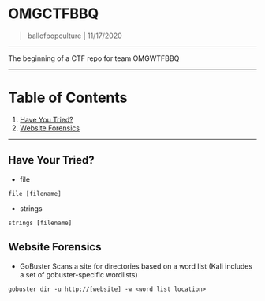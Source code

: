 OMGCTFBBQ
===============

> ballofpopculture | 11/17/2020

--------------------------

The beginning of a CTF repo for team OMGWTFBBQ

---------------
# Table of Contents

1. [Have You Tried?](#have-you-tried)
2. [Website Forensics](#website-forensics)
---------------

Have Your Tried?
-----------------------
* file
```
file [filename]
```

* strings
```
strings [filename]
```

Website Forensics
-----------------------

* GoBuster
Scans a site for directories based on a word list (Kali includes a set of gobuster-specific wordlists)
```
gobuster dir -u http://[website] -w <word list location>
```

